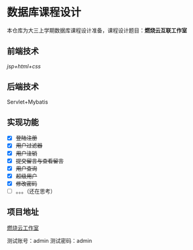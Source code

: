# 数据库课程设计

本仓库为大三上学期数据库课程设计准备，课程设计题目：**燃烧云互联工作室**

## 前端技术

*jsp+html+css*

## 后端技术

Servlet+Mybatis

## 实现功能

- [x] ~~登陆注册~~
- [x] ~~用户过滤器~~
- [x] ~~用户注销~~
- [x] ~~提交留言与查看留言~~
- [x] ~~用户查询~~
- [x] ~~超级用户~~
- [x] ~~修改密码~~
- [ ] 。。。（还在思考）

## 项目地址

[燃烧云工作室](https://work.zengchen233.cn/) 

测试账号：admin 测试密码：admin

